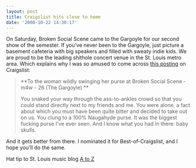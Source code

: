 ```yaml
---
layout: post
title: Craigslist hits close to home
date: '2008-10-22 14:30:17'
---
```



On Saturday, Broken Social Scene came to the Gargoyle for our second show of the semester. If you've never been to the Gargoyle, just picture a basement cafeteria with big speakers and filled with sweaty indie kids. We are proud to be the leading shithole concert venue in the St. Louis metro area. Which explains why I was so amused to come across [this posting](http://stlouis.craigslist.org/mis/886695595.html) on Craigslist:

> **To the woman wildly swinging her purse at Broken Social Scene - m4w - 26 (The Gargoyle) **
> 
> You snaked your way through the ass-to-ankles crowd so that you could stand directly next to my friends and me. You were alone, a fact about which you must have been quite bitter and decided to take out on us. You clung to a 100% Naugahyde purse. It was the biggest fucking purse I've ever seen. And I know what you had in there: baby skulls.

And it gets better from there. I nominated it for Best-of-Craigslist, and I hope you'll do the same.

Hat tip to St. Louis music blog [A to Z](http://blogs.riverfronttimes.com/atoz/2008/10/craigslist_missed_connection_broken_social_scene.php)


